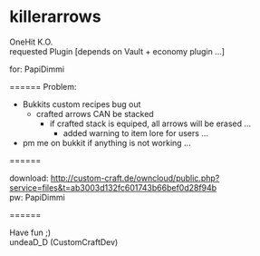 killerarrows
============

OneHit K.O.                                       
requested Plugin
[depends on Vault + economy plugin ...]

for: PapiDimmi    

======
Problem:
  - Bukkits custom recipes bug out
    - crafted arrows CAN be stacked 
      - if crafted stack is equiped, all arrows will be erased ...
        - added warning to item lore for users ... 
  - pm me on bukkit if anything is not working ...

======

download: 
http://custom-craft.de/owncloud/public.php?service=files&t=ab3003d132fc601743b66bef0d28f94b              
pw: PapiDimmi 

======

Have fun ;)                                                                                   
undeaD_D (CustomCraftDev)
